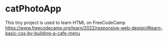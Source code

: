 # catPhotoApp
This tiny project is used to learn HTML on FreeCodeCamp https://www.freecodecamp.org/learn/2022/responsive-web-design/#learn-basic-css-by-building-a-cafe-menu

